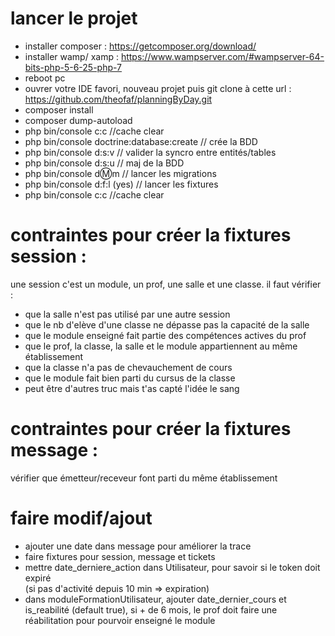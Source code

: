 # lancer le projet
- installer composer : https://getcomposer.org/download/
- installer wamp/ xamp : https://www.wampserver.com/#wampserver-64-bits-php-5-6-25-php-7
- reboot pc
- ouvrer votre IDE favori,  nouveau projet puis git clone à cette url : https://github.com/theofaf/planningByDay.git
- composer install
- composer dump-autoload
- php bin/console c:c //cache clear
- php bin/console doctrine:database:create // crée la BDD
- php bin/console d:s:v // valider la syncro entre entités/tables
- php bin/console d:s:u // maj de la BDD
- php bin/console d:m:m // lancer les migrations
- php bin/console d:f:l (yes) // lancer les fixtures
- php bin/console c:c //cache clear

# contraintes pour créer la fixtures session :
une session c'est un module, un prof, une salle et une classe.
il faut vérifier :
- que la salle n'est pas utilisé par une autre session 
- que le nb d'elève d'une classe ne dépasse pas la capacité de la salle
- que le module enseigné fait partie des compétences actives du prof
- que le prof, la classe, la salle et le module appartiennent au même établissement
- que la classe n'a pas de chevauchement de cours
- que le module fait bien parti du cursus de la classe
- peut être d'autres truc mais t'as capté l'idée le sang

# contraintes pour créer la fixtures message :
vérifier que émetteur/receveur font parti du même établissement

# faire modif/ajout
- ajouter une date dans message pour améliorer la trace
- faire fixtures pour session, message et tickets
- mettre date_derniere_action dans Utilisateur, pour savoir si le token doit expiré <br> (si pas d'activité depuis 10 min => expiration)
- dans moduleFormationUtilisateur, ajouter date_dernier_cours et is_reabilité (default true), si + de 6 mois, le prof doit faire une réabilitation pour pourvoir enseigné le module
